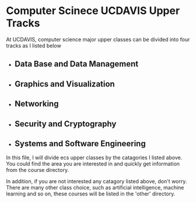 # Computer Scinece UCDAVIS Upper Tracks 
At UCDAVIS, computer science major upper classes can be divided into four tracks as I listed below 
- ## Data Base and Data Management
- ## Graphics and Visualization
- ## Networking
- ## Security and Cryptography
- ## Systems and Software Engineering
In this file, I will divide ecs upper classes by the catagories I listed above. You could find the area you are interested in and quickly get information from the course directory. 

In addition, if you are not interested any catagory listed above, don't worry. There are many other class choice, such as artificial intelligence, machine learning and so on, these courses will be listed in the 'other' directory.  
